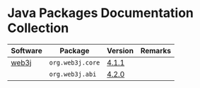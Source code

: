 # Java Packages Documentation Collection


| Software | Package | Version | Remarks |
| -------- | ------- | ------- | ------- |
| [web3j](https://web3j.io/) | `org.web3j.core` | [4.1.1](org.web3j.core/4.1.1/index.html) |   |
|   | `org.web3j.abi` | [4.2.0](org.web3j.core/4.2.0/index.html) |   |

